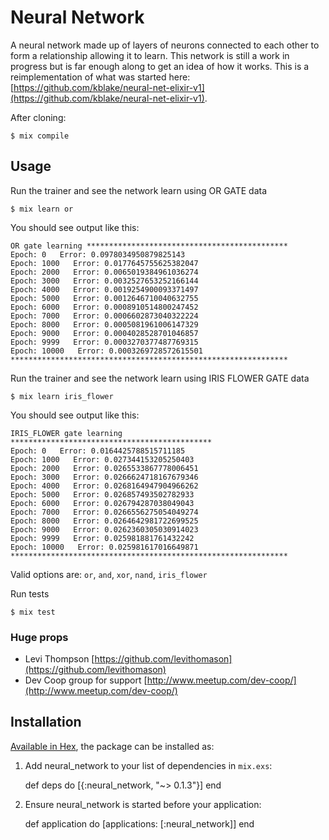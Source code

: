 # Neural Network

A neural network made up of layers of neurons connected to each other to form a relationship allowing it to learn. This network is still a work in progress but is far enough along to get an idea of how it works. This is a reimplementation of what was started here: [https://github.com/kblake/neural-net-elixir-v1](https://github.com/kblake/neural-net-elixir-v1).

After cloning:

    $ mix compile

## Usage

Run the trainer and see the network learn using OR GATE data

    $ mix learn or

You should see output like this:

    OR gate learning *********************************************
    Epoch: 0   Error: 0.0978034950879825143
    Epoch: 1000   Error: 0.0177645755625382047
    Epoch: 2000   Error: 0.0065019384961036274
    Epoch: 3000   Error: 0.0032527653252166144
    Epoch: 4000   Error: 0.0019254900093371497
    Epoch: 5000   Error: 0.0012646710040632755
    Epoch: 6000   Error: 0.0008910514800247452
    Epoch: 7000   Error: 0.0006602873040322224
    Epoch: 8000   Error: 0.0005081961006147329
    Epoch: 9000   Error: 0.0004028528701046857
    Epoch: 9999   Error: 0.0003270377487769315
    Epoch: 10000   Error: 0.0003269728572615501
    **************************************************************

Run the trainer and see the network learn using IRIS FLOWER GATE data

    $ mix learn iris_flower

You should see output like this:

    IRIS_FLOWER gate learning *********************************************
    Epoch: 0   Error: 0.0164425788515711185
    Epoch: 1000   Error: 0.027344153205250403
    Epoch: 2000   Error: 0.0265533867778006451
    Epoch: 3000   Error: 0.0266624718167679346
    Epoch: 4000   Error: 0.0268164947904966262
    Epoch: 5000   Error: 0.026857493502782933
    Epoch: 6000   Error: 0.026794287038049043
    Epoch: 7000   Error: 0.0266556275054049274
    Epoch: 8000   Error: 0.0264642981722699525
    Epoch: 9000   Error: 0.0262360305030914023
    Epoch: 9999   Error: 0.025981881761432242
    Epoch: 10000   Error: 0.025981617016649871
    **************************************************************


Valid options are: `or`, `and`, `xor`, `nand`, `iris_flower`


Run tests

    $ mix test

### Huge props

* Levi Thompson [https://github.com/levithomason](https://github.com/levithomason)
* Dev Coop group for support [http://www.meetup.com/dev-coop/](http://www.meetup.com/dev-coop/)


## Installation

[Available in Hex](https://hex.pm/packages/neural_network), the package can be installed as:

  1. Add neural_network to your list of dependencies in `mix.exs`:

        def deps do
          [{:neural_network, "~> 0.1.3"}]
        end

  2. Ensure neural_network is started before your application:

        def application do
          [applications: [:neural_network]]
        end

